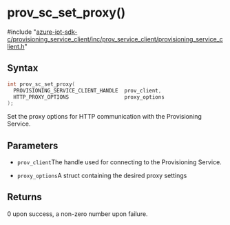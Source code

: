 # prov_sc_set_proxy()

\#include "[azure-iot-sdk-c/provisioning_service_client/inc/prov_service_client/provisioning_service_client.h](../iot-c-ref-provisioning-service-client-h.md)"  

## Syntax

```C
int prov_sc_set_proxy(
  PROVISIONING_SERVICE_CLIENT_HANDLE  prov_client,
  HTTP_PROXY_OPTIONS                  proxy_options
);
```

Set the proxy options for HTTP communication with the Provisioning Service.

## Parameters
* `prov_client`The handle used for connecting to the Provisioning Service. 

* `proxy_options`A struct containing the desired proxy settings

## Returns
0 upon success, a non-zero number upon failure.

